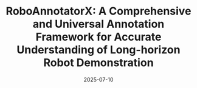 ---
title: 'RoboAnnotatorX: A Comprehensive and Universal Annotation Framework for Accurate Understanding of Long-horizon Robot Demonstration'
authors:
- Longxin Kou
- Fei Ni
- Jianye HAO
- Peilong Han
- admin
- Haiqin Cui
- Rui Liu
- YAN ZHENG

date: '2025-07-10' # Placeholder date for ICCV 2025
publishDate: '2025-10-01T00:00:00Z'
publication_types:
- conference
publication: '*Proceedings of the IEEE/CVF International Conference on Computer Vision (ICCV) 2025*'

featured: false

# Links - replace with actual URLs when available
url_pdf: ''
url_code: ''
url_dataset: ''
url_poster: ''
url_project: ''
url_slides: ''
url_source: ''
url_video: ''

summary: 'This paper presents RoboAnnotatorX, a comprehensive and universal framework for annotating long-horizon robot demonstrations to enable accurate understanding.'

tags:
  - Robotics
  - Computer Vision
  - Annotation
  - Robot Demonstration
  - ICCV 2025

# Featured image
# To use, add an image named `featured.jpg/png` to your page's folder.
image:
  caption: ''
  focal_point: ''
  preview_only: false
---